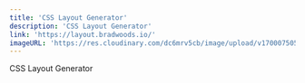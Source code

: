 ```yaml
---
title: 'CSS Layout Generator'
description: 'CSS Layout Generator'
link: 'https://layout.bradwoods.io/'
imageURL: 'https://res.cloudinary.com/dc6mrv5cb/image/upload/v1700075059/personal-resources/css/layout.bradwoods.io__ffmszl.png'
---
```

CSS Layout Generator